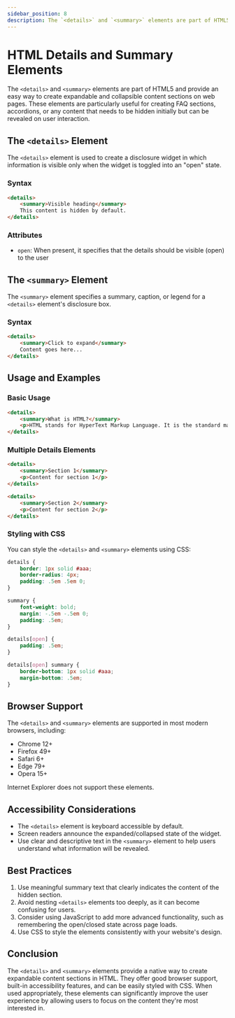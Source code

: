 ```yaml
---
sidebar_position: 8
description: The `<details>` and `<summary>` elements are part of HTML5 and provide an easy way to create expandable and collapsible content sections on web pages. These elements are particularly useful for creating FAQ sections, accordions, or any content that needs to be hidden initially but can be revealed on user interaction.
---
```


# HTML Details and Summary Elements

The `<details>` and `<summary>` elements are part of HTML5 and provide an easy way to create expandable and collapsible content sections on web pages. These elements are particularly useful for creating FAQ sections, accordions, or any content that needs to be hidden initially but can be revealed on user interaction.

## The `<details>` Element

The `<details>` element is used to create a disclosure widget in which information is visible only when the widget is toggled into an "open" state.

### Syntax

```html
<details>
    <summary>Visible heading</summary>
    This content is hidden by default.
</details>
```

### Attributes

- `open`: When present, it specifies that the details should be visible (open) to the user

## The `<summary>` Element

The `<summary>` element specifies a summary, caption, or legend for a `<details>` element's disclosure box.

### Syntax

```html
<details>
    <summary>Click to expand</summary>
    Content goes here...
</details>
```

## Usage and Examples

### Basic Usage

```html
<details>
    <summary>What is HTML?</summary>
    <p>HTML stands for HyperText Markup Language. It is the standard markup language for creating web pages.</p>
</details>
```

### Multiple Details Elements

```html
<details>
    <summary>Section 1</summary>
    <p>Content for section 1</p>
</details>

<details>
    <summary>Section 2</summary>
    <p>Content for section 2</p>
</details>
```

### Styling with CSS

You can style the `<details>` and `<summary>` elements using CSS:

```css
details {
    border: 1px solid #aaa;
    border-radius: 4px;
    padding: .5em .5em 0;
}

summary {
    font-weight: bold;
    margin: -.5em -.5em 0;
    padding: .5em;
}

details[open] {
    padding: .5em;
}

details[open] summary {
    border-bottom: 1px solid #aaa;
    margin-bottom: .5em;
}
```

## Browser Support

The `<details>` and `<summary>` elements are supported in most modern browsers, including:

- Chrome 12+
- Firefox 49+
- Safari 6+
- Edge 79+
- Opera 15+

Internet Explorer does not support these elements.

## Accessibility Considerations

- The `<details>` element is keyboard accessible by default.
- Screen readers announce the expanded/collapsed state of the widget.
- Use clear and descriptive text in the `<summary>` element to help users understand what information will be revealed.

## Best Practices

1. Use meaningful summary text that clearly indicates the content of the hidden section.
2. Avoid nesting `<details>` elements too deeply, as it can become confusing for users.
3. Consider using JavaScript to add more advanced functionality, such as remembering the open/closed state across page loads.
4. Use CSS to style the elements consistently with your website's design.

## Conclusion

The `<details>` and `<summary>` elements provide a native way to create expandable content sections in HTML. They offer good browser support, built-in accessibility features, and can be easily styled with CSS. When used appropriately, these elements can significantly improve the user experience by allowing users to focus on the content they're most interested in.